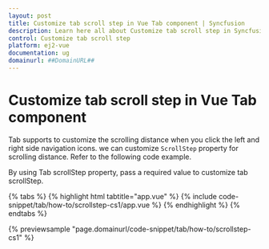 ```yaml
---
layout: post
title: Customize tab scroll step in Vue Tab component | Syncfusion
description: Learn here all about Customize tab scroll step in Syncfusion Vue Tab component of Syncfusion Essential JS 2 and more.
control: Customize tab scroll step 
platform: ej2-vue
documentation: ug
domainurl: ##DomainURL##
---
```


# Customize tab scroll step in Vue Tab component

Tab supports to customize the scrolling distance when you click the left and right side navigation icons. we can customize `ScrollStep` property for scrolling distance. Refer to the following code example.

By using Tab scrollStep property, pass a required value to customize tab scrollStep.

{% tabs %}
{% highlight html tabtitle="app.vue" %}
{% include code-snippet/tab/how-to/scrollstep-cs1/app.vue %}
{% endhighlight %}
{% endtabs %}
        
{% previewsample "page.domainurl/code-snippet/tab/how-to/scrollstep-cs1" %}
